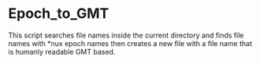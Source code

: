 # Epoch_to_GMT
This script searches file names inside the current directory and finds file 
names with *nux epoch names then creates a new file with a file name that is humanly readable GMT based.
